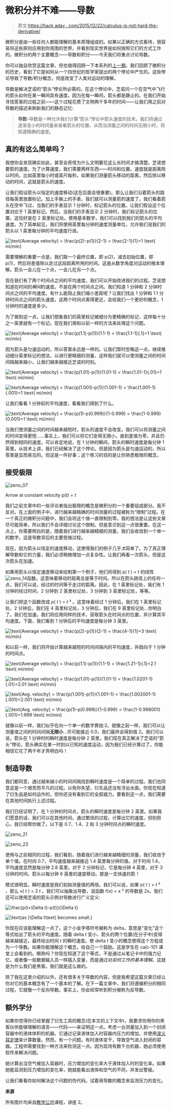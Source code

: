 # 微积分并不难——导数

> 原文:[https://hack aday . com/2015/12/22/calculus-is-not-hard-the-derivative/](https://hackaday.com/2015/12/22/calculus-is-not-hard-the-derivative/)

微积分是由一些任何人都能理解的基本原理组成的。如果以正确的方式看待，很容易将这些原则应用到你周围的世界，并看到现实世界是如何按照它们的方式工作的。微积分的两个主要概念——导数和积分——今天我们将重点讨论导数。

你可以独自欣赏这篇文章，但也值得回顾一下本系列的[上一期](http://hackaday.com/2015/12/15/calculus-is-not-as-hard-as-you-think/)。我们回顾了微积分的历史，看到了它是如何从一个四世纪的哲学家提出的两个悖论中产生的。这些悖论导致了导数/积分概念，彻底改变了人类对运动的理解。

导数是解决芝诺的“箭头”悖论所必需的。在这个悖论中，芝诺问一个在空气中飞行的箭头如何在某一瞬间具有速度。因为在每一瞬间，箭头都是静止的。在我们开始寻找答案的过程之前——这个过程花费了文明两千多年的时间——让我们用之前对导数的描述来刷新我们的静态记忆:

> **导数**–导数是一种允许我们计算“箭头”悖论中箭头速度的技术。我们将通过逐渐变小的时间量来查看箭头的位置，从而当测量之间的时间无限小时，将知道精确的速度。

## 真的有这么简单吗？

我想你会发现确实如此，甚至会奇怪为什么文明要花这么长时间才搞清楚。芝诺想要箭的速度。为了计算速度，我们需要两样东西——时间和位置。速度就是距离除以时间，比如英里每小时或英尺每秒。如果我们测量箭头移动的距离，然后除以移动的时间，这就是箭头的速度。

让我们假设箭头以恒定的速度移动(这在后面会很重要)。那么让我们沿着箭头的路径每英里放置标记。加上手腕上的手表，我们就可以测量箭的速度了。我们看着箭头在空中飞过，当我们的手表显示 1 分钟时，标记箭头的位置。让我们假设这个位置对应于 1 英里标记。然后，当我们的手表显示 2 分钟时，我们标记箭头的位置，这恰好是在 2 英里标记处。使用基本数学，我们可以找到我们的箭头的平均速度。为了简单起见，我们将使用英里每分钟的速度测量单位，允许我们说我们的箭头以 1 英里每分钟的平均速度行进。

![\text{Average velocity} = \frac{p(2)-p(1)}{2-1} = \frac{2-1}{1}=1 \text{ mi/min}](../Images/43e695bb4c9bf8cc915794453b7f8d68.png)

需要理解的重要一点是，我们取一个最终位置，即 p(2)，减去初始位置，即 p(1)，然后将差值除以走过这段距离所用的时间。这是从数学角度对运动的根本理解。箭头一会儿在一个点，一会儿在另一个点。

现在我们有了两个时间点之间的平均速度，我们可以开始改进我们的过程。芝诺想知道在时间的*瞬间*的速度。不是在两个时间点之间。我们知道 1 分钟和 2 分钟时间点之间的平均速度。有什么能阻止我们缩小差距呢？让我们找出 1 分钟和 1.1 分钟时间点之间的箭头速度。这两个时间点离得更近，会给我们一个更好的概念，1 分钟时的速度是多少。

为了做到这一点，让我们想象我们的英里标记被细分为更精确的标记，这样每十分之一英里就有一个标记。现在我们用和以前一样的方法来处理这个问题。

![\text{Average velocity} = \frac{p(1.1)-p(1)}{1.1-1} = \frac{1.1-1}{.1}=1 \text{ mi/min}](../Images/6f8ad1b9c96dc64fdc29335477e85ddd.png)

因为箭头是匀速运动的，所以答案永远是一样的。让我们暂时忽略这一点，继续推动细分英里标记的想法，以进行更精细的测量，这样我们就可以使测量之间的时间间隔越来越小，让我们越来越接近芝诺的时刻。

![\text{Average velocity} = \frac{p(1.01)-p(1)}{1.01-1} = \frac{1.01-1}{.01}=1 \text{ mi/min}](../Images/4b512a45b70d30881141b9e7661df443.png)

![\text{Average velocity} = \frac{p(1.001)-p(1)}{1.001-1} = \frac{1.001-1}{.001}=1 \text{ mi/min}](../Images/77e59423c7c5b49714cd2b9d8fe6790a.png)

让我们看看 1 分钟前的平均速度，看看我们得到了什么。

![\text{Average velocity} = \frac{p(1)-p(0.999)}{1-0.999} = \frac{1-0.999}{0.001}=1 \text{ mi/min}](../Images/8e871aa2ab27e5abaed4666114daf4b9.png)

当我们使测量之间的时间越来越短时，箭头的速度不会改变。我们可以将测量之间的时间变得更短……事实上，我们可以将它们变得无限小，直到差值为零，并且仍然得到相同的速度。可以肯定地说，在 1 分钟的瞬间，箭头的瞬时速度是每分钟 1 英里。从技术上讲，我们已经解决了这个悖论。但是因为箭头是匀速运动的，所以答案是显而易见的。但这是一件好事；这个练习的目的是让你熟悉极限的概念。

## 接受极限

![zeno_07](../Images/a2f7b532aae7bf6eeb0475afdc0dfe55.png)

Arrow at constant velocity p(*t*) = *t*

我们之前文章中的一些评论者指出极限的概念是微积分的一个重要组成部分。我不反对。在上面的例子中，进行越来越精确的时间测量的过程被称为“限制”过程。在一个真正的微积分问题中，我们会将这个值一直限制到零。我的想法是让这些文章尽可能简单，所以我们不会详细讨论这个限制。但是意识到这一点很重要。在这一点上，你需要明白的是，随着我们进行越来越精细的测量，我们会收敛到一个单一的数字。这是导数背后的主要思维过程。

现在，因为箭头以恒定的速度移动，这使得我们的例子几乎*太*简单了。为了真正理解导数和它的力量，我们必须稍微增加一点复杂性。让我们再看一次箭头，但是这次箭头在加速。

如果用箭头以恒定速度移动来绘制第一个例子，他们将得到 p( *t* ) = *t* 的线性![zeno_14](../Images/4f9faa69e4d5b1323f2c238a5001565b.png)函数。这意味着移动的距离总是等于时间。所以在箭头路径上的任何一点，我们可以说，经过的时间等于走过的距离。因此，在 1 英里标记处，我们有 1 分钟的经过时间，2 分钟到 2 英里标记处，3 分钟到 3 英里标记处，等等。

让我们把这个函数改成 p( *t* ) = *t* ² 。这意味着经过 1 分钟后，我们在 1 英里标记处，2 分钟后，我们在 4 英里标记处，3 分钟后，我们在 9 英里标记处…你明白了。我们在加速。我们将应用同样的技术，获取箭头在时间点的位置，并计算其平均速度。下面，我们看到 1 分钟后的平均速度是每分钟 3 英里。

![\text{Average velocity} = \frac{p(2)-p(1)}{2-1} = \frac{4-1}{1}=3 \text{ mi/min}](../Images/8ead5bfa6450b0df29d0f038357092f8.png)

和以前一样，我们将开始计算越来越短的时间间隔内的平均速度，并趋向于 1 分钟的时间点。

![\text{Average velocity} = \frac{p(1.1)-p(1)}{1.1-1} = \frac{1.21-1}{.1}=2.1 \text{ mi/min}](../Images/c436a8ae3b271135699346e6ef78b1e0.png)

![\text{Average velocity} = \frac{p(1.01)-p(1)}{1.01-1} = \frac{1.0201-1}{.01}=2.01 \text{ mi/min}](../Images/1b6cc28cf7023b788bf96e970193b62d.png)

![\text{Avg. velocity} = \frac{p(1.001)-p(1)}{1.001-1} = \frac{1.002001-1}{.001}=2.001 \text{ mi/min}](../Images/be3c9d8f55f19d993557a5a47bff5051.png)

![\text{Avg. velocity} = \frac{p(1)-p(0.999)}{1-0.999} = \frac{1-0.998001}{.001}=1.999 \text{ mi/min}](../Images/4db8a2af151639c98af3ae854760f392.png)

就像以前一样，我们似乎在向一个单一的数字靠拢:2。就像之前一样，我们可以让测量值之间的时间间隔**无限小**…尽可能接近 0.0，我们最终会得到值 2。我们可以说，箭头在 1 分钟时的瞬时速度是每分钟 2 英里。我们现在真正解决了芝诺的“箭头”悖论。箭头确实在某一时刻以已知的速度运动，因为我们已经计算过了。你能相信它花了两千年才弄明白吗！

## 制造导数

我们都同意，通过越来越小的时间间隔找到瞬时速度是一个简单的过程。我们也同意这是一个艰苦而平凡的过程。以免你失望，衍生品还没有浮出水面。你现在知道了衍生品是如何运作的，但你还没有看到它的全部威力。要看到这一点，我们需要在其他时间执行上述过程。

我们已经证明了，在 1 分钟的时间点，箭头的瞬时速度是每分钟 2 英里。如果我们愿意的话，我们可以在其他时间，通过繁琐的过程，计算出它的速度。但别担心，我已经帮你做了。以下是 0.7、1.4、2 和 3 分钟时间点的瞬时速度。

![zeno_21](../Images/0436cb4a90b1a2225aa3451631b69027.png)

![zeno_23](../Images/74a89c05dbf28cf24e9156b2832450c7.png)

使用与之前相同的过程，我们看到，随着我们进行越来越精细的测量，我们收敛于单个值。在时间 0.7，平均速度越来越接近 1.4 英里每分钟的值。对于时间 1.4，平均速度显然是每分钟 2.8 英里。对于 2 分钟标记，它是每分钟 4 英里，对于 3 分钟的时间，箭头以每分钟 6 英里的速度移动。那是一支快速的箭！

模式很明显。瞬时速度是我们初始测量值的两倍。我们可以说，如果 p( *t* ) = *t* ² ，那么 v( *t* ) = 2 *t* 。我们可以抽象出导数，说函数 f(x) = x ² 的导数是 2x。我们还可以使用芝诺的箭头示例对导数进行广义定义:

![\frac{p(t+\Delta t)-p(t)}{\Delta t}](../Images/1e4bf33738e5980b7f9403bc34b25577.png)

![\text{as }\Delta t\text{ becomes small.}](../Images/5f1da9b17bad790a75c6f1fd2cba1678.png)

你现在应该能理解这一点了。这个小金字塔符号被称为 delta，意思是“变化”这个等式给出了箭头的平均速度。随着 delta *t* 变小，箭头的两个位置(在分子中)变得越来越接近，最终给出时间 *t* 的瞬时速度。使 delta *t* 变小的概念使得这个方程成为一个导数。如果你能理解这个概念，给自己一个鼓励。这是学生在 calc-101 课堂上会看到的。眼熟吗？你现在知道了这个等式，不是通过从笔记卡中的强力记忆，或者像一些数据输入员一样插入变量，而是通过对*如何工作的基本理解*。这就是为什么我们是黑客。我们就是这么做的。

除了我在这里介绍的以外，还有很多关于导数的内容，但是我希望这篇文章已经让你对它的基本概念有了一个基本的了解。在下一篇文章中，我们将遵循积分的相同过程，它就像一个反向导数。事实上，你会经常听到积分被称为反导数。

## 额外学分

如果你觉得你已经掌握了衍生工具的概念(在本文的上下文中)，我要求你用你的黑客伙伴能够理解的语言——代码——来证明这一点。考虑一台测量加入到一个封闭容器中的液体体积的机器。它通过记录液体加入时容器内压力的增加，并使用[波义耳定律](https://en.wikipedia.org/wiki/Boyle's_law)来计算数量。然而，有一个问题。有时液体变干，导致空气进入封闭的容器。工程师需要找到一种方法来检测这一点。因为现场有数千台机器，她必须使用软件来解决问题。

她计算出当空气被加入容器时，压力增加的变化率大于液体加入时的变化率。如果她能监测到压力增加的变化率，她就能看出液体和空气的不同，并发出警报。

让我们看看你如何解决这个问题的伪代码。试着用导数的概念来监测压力的变化。

**来源**

所有图片均来自[教学公司](http://www.thegreatcourses.com/courses/change-and-motion-calculus-made-clear-2nd-edition.html)课程，讲座 2。